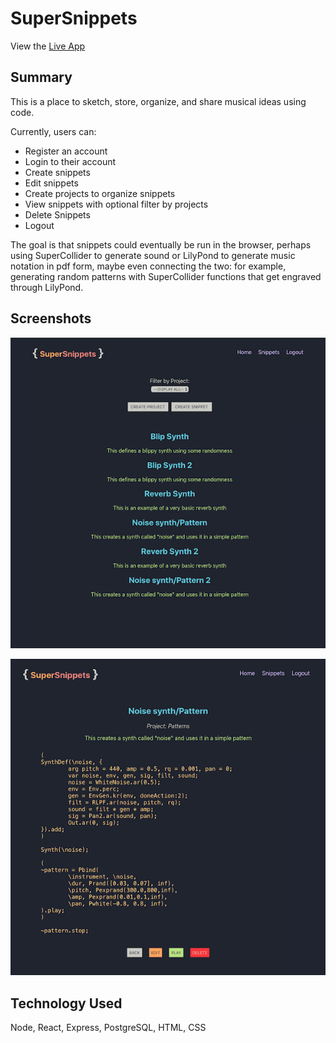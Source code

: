 # SuperSnippets

View the [Live App](https://super-snippets.benjaminjrosen.now.sh/)

## Summary

This is a place to sketch, store, organize, and share musical ideas using code.

Currently, users can:

- Register an account
- Login to their account
- Create snippets
- Edit snippets
- Create projects to organize snippets
- View snippets with optional filter by projects
- Delete Snippets
- Logout

The goal is that snippets could eventually be run in the browser, perhaps using SuperCollider to generate sound or LilyPond to generate music notation in pdf form, maybe even connecting the two: for example, generating random patterns with SuperCollider functions that get engraved through LilyPond.

## Screenshots

![Snippet List](https://github.com/tymbalodeon/super-snippets/blob/master/assets/snippets.png)

![Snippet Detail](https://github.com/tymbalodeon/super-snippets/blob/master/assets/snippet.png)

## Technology Used

Node, React, Express, PostgreSQL, HTML, CSS

